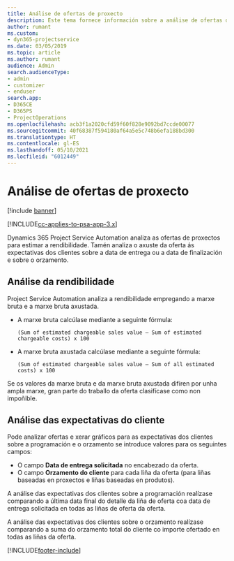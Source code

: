 ```yaml
---
title: Análise de ofertas de proxecto
description: Este tema fornece información sobre a análise de ofertas de proxecto.
author: rumant
ms.custom:
- dyn365-projectservice
ms.date: 03/05/2019
ms.topic: article
ms.author: rumant
audience: Admin
search.audienceType:
- admin
- customizer
- enduser
search.app:
- D365CE
- D365PS
- ProjectOperations
ms.openlocfilehash: acb3f1a2020cfd59f60f828e9092bd7ccde00077
ms.sourcegitcommit: 40f68387f594180af64a5e5c748b6efa188bd300
ms.translationtype: HT
ms.contentlocale: gl-ES
ms.lasthandoff: 05/10/2021
ms.locfileid: "6012449"
---
```

# <a name="analysis-of-project-quotes"></a>Análise de ofertas de proxecto

[!include [banner](../includes/psa-now-project-operations.md)]

[!INCLUDE[cc-applies-to-psa-app-3.x](../includes/cc-applies-to-psa-app-3x.md)]

Dynamics 365 Project Service Automation analiza as ofertas de proxectos para estimar a rendibilidade. Tamén analiza o axuste da oferta ás expectativas dos clientes sobre a data de entrega ou a data de finalización e sobre o orzamento.

## <a name="profitability-analysis"></a>Análise da rendibilidade

Project Service Automation analiza a rendibilidade empregando a marxe bruta e a marxe bruta axustada.

- A marxe bruta calcúlase mediante a seguinte fórmula:

  `
    (Sum of estimated chargeable sales value – Sum of estimated chargeable costs) x 100
  `
- A marxe bruta axustada calcúlase mediante a seguinte fórmula:

  `
    (Sum of estimated chargeable sales value – Sum of all estimated costs) x 100
  `

Se os valores da marxe bruta e da marxe bruta axustada difiren por unha ampla marxe, gran parte do traballo da oferta clasifícase como non impoñible.

## <a name="analysis-of-customer-expectations"></a>Análise das expectativas do cliente

Pode analizar ofertas e xerar gráficos para as expectativas dos clientes sobre a programación e o orzamento se introduce valores para os seguintes campos:

- O campo **Data de entrega solicitada** no encabezado da oferta.
- O campo **Orzamento do cliente** para cada liña da oferta (para liñas baseadas en proxectos e liñas baseadas en produtos).

A análise das expectativas dos clientes sobre a programación realízase comparando a última data final do detalle da liña de oferta coa data de entrega solicitada en todas as liñas de oferta da oferta.

A análise das expectativas dos clientes sobre o orzamento realízase comparando a suma do orzamento total do cliente co importe ofertado en todas as liñas da oferta.


[!INCLUDE[footer-include](../includes/footer-banner.md)]